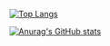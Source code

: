 

[![Top Langs](https://github-readme-stats.vercel.app/api/top-langs/?username=hazelnutcloud&layout=compact)](https://github.com/anuraghazra/github-readme-stats)

[![Anurag's GitHub stats](https://github-readme-stats.vercel.app/api?username=hazelnutcloud)](https://github.com/anuraghazra/github-readme-stats)

<!---
hazelnutcloud/hazelnutcloud is a ✨ special ✨ repository because its `README.md` (this file) appears on your GitHub profile.
You can click the Preview link to take a look at your changes.
--->
